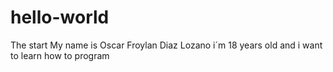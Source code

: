# hello-world
The start
My name is Oscar Froylan Diaz Lozano i´m 18 years old and i want to learn how to program

